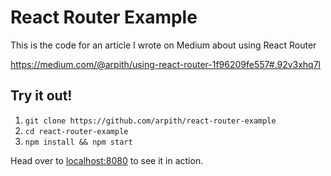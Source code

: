 # React Router Example
This is the code for an article I wrote on Medium about using React Router

https://medium.com/@arpith/using-react-router-1f96209fe557#.92v3xhq7l

## Try it out!
1. `git clone https://github.com/arpith/react-router-example`
2. `cd react-router-example`
3. `npm install && npm start`

Head over to [localhost:8080](http://localhost:8080) to see it in action.
